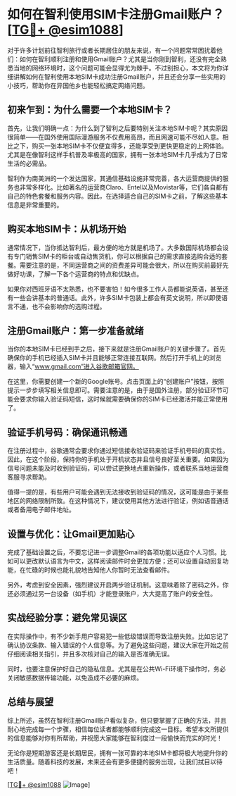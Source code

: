 # 如何在智利使用SIM卡注册Gmail账户？[[TG💪+ @esim1088](https://t.me/s/esim1088)]

对于许多计划前往智利旅行或者长期居住的朋友来说，有一个问题常常困扰着他们：如何在智利顺利注册和使用Gmail账户？尤其是当你刚到智利，还没有完全熟悉当地的网络环境时，这个问题可能会显得尤为棘手。不过别担心，本文将为你详细讲解如何在智利使用本地SIM卡成功注册Gmail账户，并且还会分享一些实用的小技巧，帮助你在异国他乡也能轻松搞定网络问题。

## 初来乍到：为什么需要一个本地SIM卡？

首先，让我们明确一点：为什么到了智利之后要特别关注本地SIM卡呢？其实原因很简单——在国外使用国际漫游服务不仅费用高昂，而且网速可能不尽如人意。相比之下，购买一张本地SIM卡不仅便宜得多，还能享受到更快更稳定的上网体验。尤其是在像智利这样手机普及率极高的国家，拥有一张本地SIM卡几乎成为了日常生活的必需品。

智利作为南美洲的一个发达国家，其通信基础设施非常完善，各大运营商提供的服务也非常多样化。比如著名的运营商Claro、Entel以及Movistar等，它们各自都有自己的特色套餐和服务内容。因此，在选择适合自己的SIM卡之前，了解这些基本信息是非常重要的。

## 购买本地SIM卡：从机场开始

通常情况下，当你抵达智利后，最方便的地方就是机场了。大多数国际机场都会设有专门销售SIM卡的柜台或自动售货机，你可以根据自己的需求直接选购合适的套餐。需要注意的是，不同运营商之间的资费差异可能会很大，所以在购买前最好先做好功课，了解一下各个运营商的特点和优缺点。

如果你对西班牙语不太熟悉，也不要害怕！如今很多工作人员都能说英语，甚至还有一些会讲基本的普通话。此外，许多SIM卡包装上都会有英文说明，所以即使语言不通，也不会影响你的选购过程。

## 注册Gmail账户：第一步准备就绪

当你的本地SIM卡已经到手之后，接下来就是注册Gmail账户的关键步骤了。首先确保你的手机已经插入SIM卡并且能够正常连接互联网。然后打开手机上的浏览器，输入“www.gmail.com”进入谷歌邮箱官网。

在这里，你需要创建一个新的Google账号。点击页面上的“创建账户”按钮，按照提示一步步填写相关信息即可。需要注意的是，由于是国外注册，部分验证环节可能会要求你输入验证码短信，这时候就需要确保你的SIM卡已经激活并能正常使用了。

## 验证手机号码：确保通讯畅通

在注册过程中，谷歌通常会要求你通过短信接收验证码来验证手机号码的真实性。因此，在这个阶段，保持你的手机处于开机状态并且信号良好至关重要。如果因为信号问题未能及时收到验证码，可以尝试更换地点重新操作，或者联系当地运营商客服寻求帮助。

值得一提的是，有些用户可能会遇到无法接收到验证码的情况，这可能是由于某些地区的网络限制所致。在这种情况下，建议使用其他方法进行验证，例如语音通话或者备用电子邮件地址。

## 设置与优化：让Gmail更加贴心

完成了基础设置之后，不要忘记进一步调整Gmail的各项功能以适应个人习惯。比如可以更改默认语言为中文，这样阅读邮件时会更加方便；还可以设置自动回复功能，在忙碌的时候也能礼貌地告知他人你暂时无法查看邮件。

另外，考虑到安全因素，强烈建议开启两步验证机制。这意味着除了密码之外，你还必须通过另一台设备（如手机）才能登录账户，大大提高了账户的安全性。

## 实战经验分享：避免常见误区

在实际操作中，有不少新手用户容易犯一些低级错误而导致注册失败。比如忘记了确认协议条款、输入错误的个人信息等。为了避免这些问题，建议大家在开始之前仔细阅读相关指引，并且多次核对自己的输入是否准确无误。

同时，也要注意保护好自己的隐私信息。尤其是在公共Wi-Fi环境下操作时，务必关闭敏感数据传输功能，以免造成不必要的麻烦。

## 总结与展望

综上所述，虽然在智利注册Gmail账户看似复杂，但只要掌握了正确的方法，并且耐心地完成每一个步骤，相信每位读者都能够顺利完成这一目标。希望本文所提供的信息能够对你有所帮助，并祝愿大家能够在智利度过一段愉快而充实的时光！

无论你是短期游客还是长期居民，拥有一张可靠的本地SIM卡都将极大地提升你的生活质量。随着科技的发展，未来还会有更多便捷的服务出现，让我们拭目以待吧！

[[TG💪+ @esim1088](https://t.me/s/esim1088) ![Image](https://i.postimg.cc/4NQfJmqS/Snipaste-2025-05-13-00-14-12.png)]